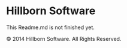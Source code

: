 Hillborn Software
=================

This Readme.md is not finished yet.

&copy; 2014 Hillborn Software. All Rights Reserved.